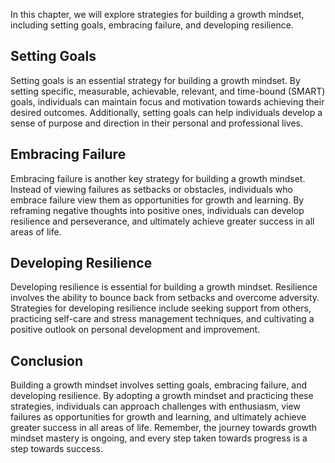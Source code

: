 
In this chapter, we will explore strategies for building a growth mindset, including setting goals, embracing failure, and developing resilience.

Setting Goals
-------------

Setting goals is an essential strategy for building a growth mindset. By setting specific, measurable, achievable, relevant, and time-bound (SMART) goals, individuals can maintain focus and motivation towards achieving their desired outcomes. Additionally, setting goals can help individuals develop a sense of purpose and direction in their personal and professional lives.

Embracing Failure
-----------------

Embracing failure is another key strategy for building a growth mindset. Instead of viewing failures as setbacks or obstacles, individuals who embrace failure view them as opportunities for growth and learning. By reframing negative thoughts into positive ones, individuals can develop resilience and perseverance, and ultimately achieve greater success in all areas of life.

Developing Resilience
---------------------

Developing resilience is essential for building a growth mindset. Resilience involves the ability to bounce back from setbacks and overcome adversity. Strategies for developing resilience include seeking support from others, practicing self-care and stress management techniques, and cultivating a positive outlook on personal development and improvement.

Conclusion
----------

Building a growth mindset involves setting goals, embracing failure, and developing resilience. By adopting a growth mindset and practicing these strategies, individuals can approach challenges with enthusiasm, view failures as opportunities for growth and learning, and ultimately achieve greater success in all areas of life. Remember, the journey towards growth mindset mastery is ongoing, and every step taken towards progress is a step towards success.
